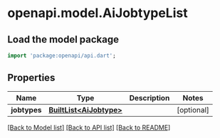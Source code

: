 # openapi.model.AiJobtypeList

## Load the model package
```dart
import 'package:openapi/api.dart';
```

## Properties
Name | Type | Description | Notes
------------ | ------------- | ------------- | -------------
**jobtypes** | [**BuiltList&lt;AiJobtype&gt;**](AiJobtype.md) |  | [optional] 

[[Back to Model list]](../README.md#documentation-for-models) [[Back to API list]](../README.md#documentation-for-api-endpoints) [[Back to README]](../README.md)


